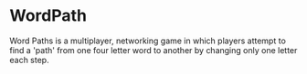 WordPath
========

Word Paths is a multiplayer, networking game in which players attempt to find a 'path' from one four letter word to another by changing only one letter each step.